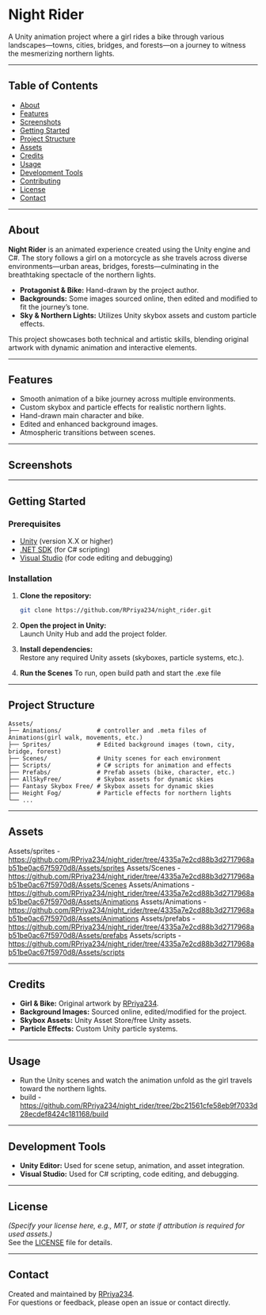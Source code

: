 # Night Rider

A Unity animation project where a girl rides a bike through various landscapes—towns, cities, bridges, and forests—on a journey to witness the mesmerizing northern lights.

---

## Table of Contents

- [About](#about)
- [Features](#features)
- [Screenshots](#screenshots)
- [Getting Started](#getting-started)
- [Project Structure](#project-structure)
- [Assets](#assets)
- [Credits](#credits)
- [Usage](#usage)
- [Development Tools](#development-tools)
- [Contributing](#contributing)
- [License](#license)
- [Contact](#contact)

---

## About

**Night Rider** is an animated experience created using the Unity engine and C#. The story follows a girl on a motorcycle as she travels across diverse environments—urban areas, bridges, forests—culminating in the breathtaking spectacle of the northern lights.

- **Protagonist & Bike:** Hand-drawn by the project author.
- **Backgrounds:** Some images sourced online, then edited and modified to fit the journey’s tone.
- **Sky & Northern Lights:** Utilizes Unity skybox assets and custom particle effects.

This project showcases both technical and artistic skills, blending original artwork with dynamic animation and interactive elements.

---

## Features

- Smooth animation of a bike journey across multiple environments.
- Custom skybox and particle effects for realistic northern lights.
- Hand-drawn main character and bike.
- Edited and enhanced background images.
- Atmospheric transitions between scenes.

---

## Screenshots



---

## Getting Started

### Prerequisites

- [Unity](https://unity.com/) (version X.X or higher)
- [.NET SDK](https://dotnet.microsoft.com/) (for C# scripting)
- [Visual Studio](https://visualstudio.microsoft.com/) (for code editing and debugging)
  

### Installation

1. **Clone the repository:**
    ```bash
    git clone https://github.com/RPriya234/night_rider.git
    ```
2. **Open the project in Unity:**  
   Launch Unity Hub and add the project folder.

3. **Install dependencies:**  
   Restore any required Unity assets (skyboxes, particle systems, etc.).
  
4. **Run the Scenes**
   To run, open build path and start the .exe file

---

## Project Structure

```
Assets/
├── Animations/          # controller and .meta files of Animations(girl walk, movements, etc.)
├── Sprites/             # Edited background images (town, city, bridge, forest)
├── Scenes/              # Unity scenes for each environment
├── Scripts/             # C# scripts for animation and effects
├── Prefabs/             # Prefab assets (bike, character, etc.)
├── AllSkyFree/          # Skybox assets for dynamic skies
├── Fantasy Skybox Free/ # Skybox assets for dynamic skies
├── Height Fog/          # Particle effects for northern lights
└── ...
```

---

## Assets 

Assets/sprites - https://github.com/RPriya234/night_rider/tree/4335a7e2cd88b3d2717968ab51be0ac67f5970d8/Assets/sprites
Assets/Scenes  - https://github.com/RPriya234/night_rider/tree/4335a7e2cd88b3d2717968ab51be0ac67f5970d8/Assets/Scenes
Assets/Animations - https://github.com/RPriya234/night_rider/tree/4335a7e2cd88b3d2717968ab51be0ac67f5970d8/Assets/Animations
Assets/Animations - https://github.com/RPriya234/night_rider/tree/4335a7e2cd88b3d2717968ab51be0ac67f5970d8/Assets/Animations
Assets/prefabs - https://github.com/RPriya234/night_rider/tree/4335a7e2cd88b3d2717968ab51be0ac67f5970d8/Assets/prefabs
Assets/scripts - https://github.com/RPriya234/night_rider/tree/4335a7e2cd88b3d2717968ab51be0ac67f5970d8/Assets/scripts

---

## Credits

- **Girl & Bike:** Original artwork by [RPriya234](https://github.com/RPriya234).
- **Background Images:** Sourced online, edited/modified for the project.  
- **Skybox Assets:** Unity Asset Store/free Unity assets.
- **Particle Effects:** Custom Unity particle systems.

---

## Usage

- Run the Unity scenes and watch the animation unfold as the girl travels toward the northern lights.
- build - https://github.com/RPriya234/night_rider/tree/2bc21561cfe58eb9f7033d28ecdef8424c181168/build

---

## Development Tools

- **Unity Editor:** Used for scene setup, animation, and asset integration.
- **Visual Studio:** Used for C# scripting, code editing, and debugging.

---

## License

*(Specify your license here, e.g., MIT, or state if attribution is required for used assets.)*  
See the [LICENSE](LICENSE) file for details.

---

## Contact

Created and maintained by [RPriya234](https://github.com/RPriya234).  
For questions or feedback, please open an issue or contact directly.
